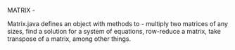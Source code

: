 MATRIX - 

Matrix.java defines an object with methods to - multiply two matrices of any
sizes, find a solution for a system of equations, row-reduce a matrix, take
transpose of a matrix, among other things.
